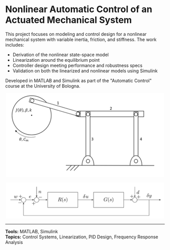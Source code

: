 # Nonlinear Automatic Control of an Actuated Mechanical System

This project focuses on modeling and control design for a nonlinear mechanical system with variable inertia, friction, and stiffness. The work includes:

- Derivation of the nonlinear state-space model
- Linearization around the equilibrium point
- Controller design meeting performance and robustness specs
- Validation on both the linearized and nonlinear models using Simulink

Developed in MATLAB and Simulink as part of the "Automatic Control" course at the University of Bologna.

<p align="center">
  <img src="img/immagine.png" width="500"/>
</p>

<p align="center">
  <img src="img/immagine2.png" width="500"/>
</p>

---

**Tools:** MATLAB, Simulink  
**Topics:** Control Systems, Linearization, PID Design, Frequency Response Analysis

